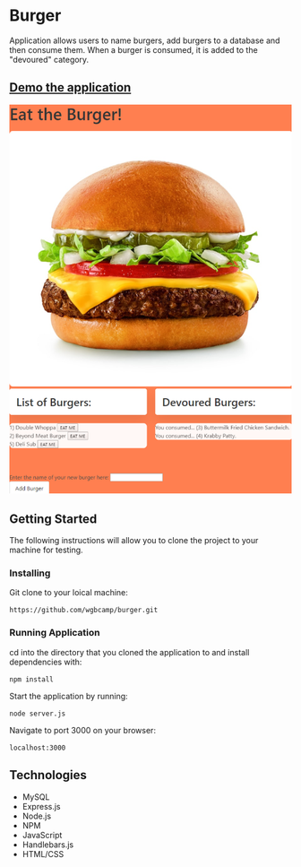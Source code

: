 # Burger

Application allows users to name burgers, add burgers to a database and then consume them. When a burger is consumed, it is added to the "devoured" category.

## [Demo the application](https://mysterious-savannah-44502.herokuapp.com/)


![Project image!](/public/assets/img/application.png)

## Getting Started
The following instructions will allow you to clone the project to your machine for testing.

### Installing

Git clone to your loical machine:

```
https://github.com/wgbcamp/burger.git
```

### Running Application 

cd into the directory that you cloned the application to and install dependencies with:

```
npm install
```

Start the application by running:

```
node server.js
```

Navigate to port 3000 on your browser:

```
localhost:3000
````

## Technologies

* MySQL
* Express.js
* Node.js
* NPM
* JavaScript
* Handlebars.js
* HTML/CSS
